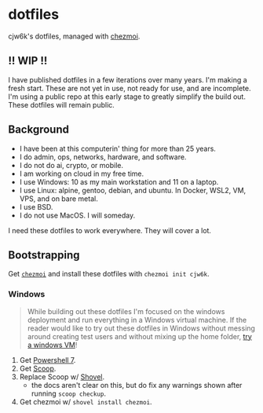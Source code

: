# dotfiles

cjw6k's dotfiles, managed with [chezmoi](https://github.com/twpayne/chezmoi).

## !! WIP !!
I have published dotfiles in a few iterations over many years. I'm making a fresh start. These are not yet in use, not ready for use, and are incomplete. I'm using a public repo at this early stage to greatly simplify the build out. These dotfiles will remain public.

## Background
* I have been at this computerin' thing for more than 25 years.
* I do admin, ops, networks, hardware, and software.
* I do not do ai, crypto, or mobile.
* I am working on cloud in my free time.
* I use Windows: 10 as my main workstation and 11 on a laptop. 
* I use Linux: alpine, gentoo, debian, and ubuntu. In Docker, WSL2, VM, VPS, and on bare metal. 
* I use BSD.
* I do not use MacOS. I will someday.

I need these dotfiles to work everywhere. They will cover a lot.

## Bootstrapping
Get [`chezmoi`](https://chezmoi.io/install/) and install these dotfiles with `chezmoi init cjw6k`.

### Windows
> While building out these dotfiles I'm focused on the windows deployment and run everything in a Windows virtual machine. If the reader would like to try out these dotfiles in Windows without messing around creating test users and without mixing up the home folder, [try a windows VM](https://developer.microsoft.com/en-us/windows/downloads/virtual-machines/)!

1. Get [Powershell 7](https://aka.ms/PSWindows).
1. Get [Scoop](https://github.com/ScoopInstaller/Install#scoop-uninstaller).
1. Replace Scoop w/ [Shovel](https://github.com/Ash258/Scoop-Core#Installation).
   * the docs aren't clear on this, but do fix any warnings shown after running `scoop checkup`. 
1. Get chezmoi w/ `shovel install chezmoi`.
